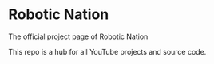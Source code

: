 # Robotic Nation
The official project page of Robotic Nation

This repo is a hub for all YouTube projects and source code. 

